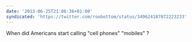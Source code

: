 ```yaml
---
date: '2013-06-25T21:06:36+01:00'
syndicated: 'https://twitter.com/roobottom/status/349624187872223233'
---
```

When did Americans start calling "cell phones" "mobiles" ?
